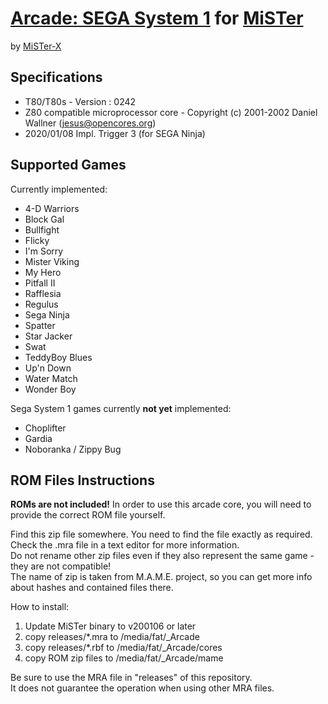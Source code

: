 # [Arcade: SEGA System 1](https://www.system16.com/hardware.php?id=693) for [MiSTer](https://github.com/MiSTer-devel/Main_MiSTer/wiki) 

by [MiSTer-X](https://twitter.com/mrx_8b)

## Specifications

* T80/T80s - Version : 0242
* Z80 compatible microprocessor core - Copyright (c) 2001-2002 Daniel Wallner (jesus@opencores.org)
* 2020/01/08  Impl. Trigger 3  (for SEGA Ninja)

## Supported Games

Currently implemented:

* 4-D Warriors
* Block Gal
* Bullfight
* Flicky
* I'm Sorry
* Mister Viking
* My Hero
* Pitfall II
* Rafflesia
* Regulus
* Sega Ninja
* Spatter
* Star Jacker
* Swat
* TeddyBoy Blues
* Up'n Down
* Water Match
* Wonder Boy

Sega System 1 games currently **not yet** implemented:

* Choplifter
* Gardia
* Noboranka / Zippy Bug

## ROM Files Instructions

**ROMs are not included!** In order to use this arcade core, you will need to provide the correct ROM file yourself.

Find this zip file somewhere. You need to find the file exactly as required. Check the .mra file in a text editor for more information.  
Do not rename other zip files even if they also represent the same game - they are not compatible!  
The name of zip is taken from M.A.M.E. project, so you can get more info about hashes and contained files there.

How to install:
1. Update MiSTer binary to v200106 or later
2. copy releases/*.mra to /media/fat/_Arcade
3. copy releases/*.rbf to /media/fat/_Arcade/cores
4. copy ROM zip files  to /media/fat/_Arcade/mame

Be sure to use the MRA file in "releases" of this repository.  
It does not guarantee the operation when using other MRA files.
